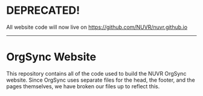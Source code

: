 # DEPRECATED!

All website code will now live on https://github.com/NUVR/nuvr.github.io

---

# OrgSync Website

This repository contains all of the code used to build the NUVR OrgSync website. Since OrgSync uses separate files for the head, the footer, and the pages themselves, we have broken our files up to reflect this.
